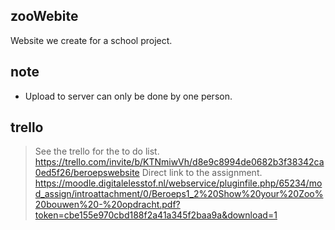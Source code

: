 ## zooWebite
Website we create for a school project.

## note
- Upload to server can only be done by one person. 

## trello
>See the trello for the to do list.
https://trello.com/invite/b/KTNmiwVh/d8e9c8994de0682b3f38342ca0ed5f26/beroepswebsite
>Direct link to the assignment.
https://moodle.digitalelesstof.nl/webservice/pluginfile.php/65234/mod_assign/introattachment/0/Beroeps1_2%20Show%20your%20Zoo%20bouwen%20-%20opdracht.pdf?token=cbe155e970cbd188f2a41a345f2baa9a&download=1

